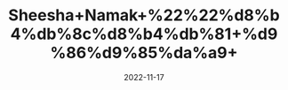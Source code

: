 ---
title: 'Sheesha+Namak+%22%22%d8%b4%db%8c%d8%b4%db%81+%d9%86%d9%85%da%a9+'
date: '2022-11-17' 
metatag: '' 
inventory: '0' 
draft: false 
# meta description 
shortDescripton: 'Salt++%22+It+promotes+good+vascular+health+and+balances+electrolytes+and+prevents+muscle+cramping.'
description: 'Stone+%d8%af%da%be%d8%a7%d8%aa'
longdescription: ''
tags: ''
brand: ''
subCategory: ''
sellCount: '0'
featured: True
# product Price
price: '50.0'
# Product Short Description
shortDescription: 'Salt++%22+It+promotes+good+vascular+health+and+balances+electrolytes+and+prevents+muscle+cramping.'
productID: 'A7BC3E77-5224-ED11-9968-005056B3A416'
type: 'products'
category: 'Stone+%d8%af%da%be%d8%a7%d8%aa' 
thumnailproduct: 'https://eraconnect.blob.core.windows.net/product-images/aminsaddiquidawakhana/A7BC3E77-5224-ED11-9968-005056B3A416.webp' 
images:
  - image: 'https://eraconnect.blob.core.windows.net/product-images/aminsaddiquidawakhana/A7BC3E77-5224-ED11-9968-005056B3A416.webp'  
Variants:
---